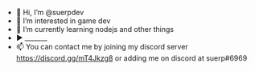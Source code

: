 - 👋 Hi, I’m @suerpdev
- 👀 I’m interested in game dev
- 🌱 I’m currently learning nodejs and other things
- ▶️ _______
- 📫 You can contact me by joining my discord server https://discord.gg/mT4Jkzg8 or adding me on discord at suerp#6969
<!---
suerpdev/suerpdev is a ✨ special ✨ repository because its `README.md` (this file) appears on your GitHub profile.
You can click the Preview link to take a look at your changes.
--->
